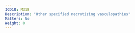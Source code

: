 ```yaml
---
ICD10: M318
Description: "Other specified necrotizing vasculopathies"
Matters: No
Weight: 0
---
```

